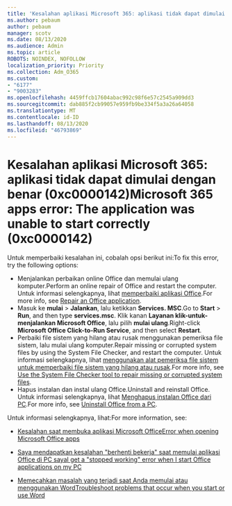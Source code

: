 ```yaml
---
title: 'Kesalahan aplikasi Microsoft 365: aplikasi tidak dapat dimulai dengan benar (0xc0000142)'
ms.author: pebaum
author: pebaum
manager: scotv
ms.date: 08/13/2020
ms.audience: Admin
ms.topic: article
ROBOTS: NOINDEX, NOFOLLOW
localization_priority: Priority
ms.collection: Adm_O365
ms.custom:
- "6177"
- "9003283"
ms.openlocfilehash: 4459ffcb17604abac992c98f6e57c2545a909dd3
ms.sourcegitcommit: dab885f2cb99057e959fb9be334f5a3a26a64058
ms.translationtype: MT
ms.contentlocale: id-ID
ms.lasthandoff: 08/13/2020
ms.locfileid: "46793869"
---
```

# <a name="microsoft-365-apps-error-the-application-was-unable-to-start-correctly-0xc0000142"></a><span data-ttu-id="6789f-102">Kesalahan aplikasi Microsoft 365: aplikasi tidak dapat dimulai dengan benar (0xc0000142)</span><span class="sxs-lookup"><span data-stu-id="6789f-102">Microsoft 365 apps error: The application was unable to start correctly (0xc0000142)</span></span>

<span data-ttu-id="6789f-103">Untuk memperbaiki kesalahan ini, cobalah opsi berikut ini:</span><span class="sxs-lookup"><span data-stu-id="6789f-103">To fix this error, try the following options:</span></span>

- <span data-ttu-id="6789f-104">Menjalankan perbaikan online Office dan memulai ulang komputer.</span><span class="sxs-lookup"><span data-stu-id="6789f-104">Perform an online repair of Office and restart the computer.</span></span> <span data-ttu-id="6789f-105">Untuk informasi selengkapnya, lihat [memperbaiki aplikasi Office](https://support.microsoft.com/office/repair-an-office-application-7821d4b6-7c1d-4205-aa0e-a6b40c5bb88b).</span><span class="sxs-lookup"><span data-stu-id="6789f-105">For more info, see [Repair an Office application](https://support.microsoft.com/office/repair-an-office-application-7821d4b6-7c1d-4205-aa0e-a6b40c5bb88b).</span></span>
- <span data-ttu-id="6789f-106">Masuk ke **mulai**   >   **Jalankan**, lalu ketikkan **Services. MSC**.</span><span class="sxs-lookup"><span data-stu-id="6789f-106">Go to  **Start**  >  **Run**, and then type  **services.msc**.</span></span> <span data-ttu-id="6789f-107">Klik kanan  **Layanan klik-untuk-menjalankan Microsoft Office**, lalu pilih **mulai ulang**.</span><span class="sxs-lookup"><span data-stu-id="6789f-107">Right-click  **Microsoft Office Click-to-Run Service**, and then select **Restart**.</span></span>
- <span data-ttu-id="6789f-108">Perbaiki file sistem yang hilang atau rusak menggunakan pemeriksa file sistem, lalu mulai ulang komputer.</span><span class="sxs-lookup"><span data-stu-id="6789f-108">Repair missing or corrupted system files by using the System File Checker, and restart the computer.</span></span> <span data-ttu-id="6789f-109">Untuk informasi selengkapnya, lihat [menggunakan alat pemeriksa file sistem untuk memperbaiki file sistem yang hilang atau rusak](https://support.microsoft.com/help/929833/use-the-system-file-checker-tool-to-repair-missing-or-corrupted-system).</span><span class="sxs-lookup"><span data-stu-id="6789f-109">For more info, see [Use the System File Checker tool to repair missing or corrupted system files](https://support.microsoft.com/help/929833/use-the-system-file-checker-tool-to-repair-missing-or-corrupted-system).</span></span>
- <span data-ttu-id="6789f-110">Hapus instalan dan instal ulang Office.</span><span class="sxs-lookup"><span data-stu-id="6789f-110">Uninstall and reinstall Office.</span></span> <span data-ttu-id="6789f-111">Untuk informasi selengkapnya, lihat [Menghapus instalan Office dari PC](https://support.microsoft.com/office/uninstall-office-from-a-pc-9dd49b83-264a-477a-8fcc-2fdf5dbf61d8).</span><span class="sxs-lookup"><span data-stu-id="6789f-111">For more info, see [Uninstall Office from a PC](https://support.microsoft.com/office/uninstall-office-from-a-pc-9dd49b83-264a-477a-8fcc-2fdf5dbf61d8).</span></span>

<span data-ttu-id="6789f-112">Untuk informasi selengkapnya, lihat:</span><span class="sxs-lookup"><span data-stu-id="6789f-112">For more information, see:</span></span>  

- [<span data-ttu-id="6789f-113">Kesalahan saat membuka aplikasi Microsoft Office</span><span class="sxs-lookup"><span data-stu-id="6789f-113">Error when opening Microsoft Office apps</span></span>](https://support.office.com/article/error-when-opening-microsoft-office-apps-b84b6a63-4b8c-46ec-ae9a-ad91d6160d72)  

- [<span data-ttu-id="6789f-114">Saya mendapatkan kesalahan "berhenti bekerja" saat memulai aplikasi Office di PC saya</span><span class="sxs-lookup"><span data-stu-id="6789f-114">I get a "stopped working" error when I start Office applications on my PC</span></span>](https://support.office.com/article/i-get-a-stopped-working-error-when-i-start-office-applications-on-my-pc-52bd7985-4e99-4a35-84c8-2d9b8301a2fa)  

- [<span data-ttu-id="6789f-115">Memecahkan masalah yang terjadi saat Anda memulai atau menggunakan Word</span><span class="sxs-lookup"><span data-stu-id="6789f-115">Troubleshoot problems that occur when you start or use Word</span></span>](https://docs.microsoft.com/office/troubleshoot/word/issues-when-start-or-use-word)
